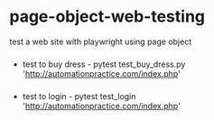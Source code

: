 # page-object-web-testing
test a web site with playwright using page object
###
* test to buy dress - pytest test_buy_dress.py 'http://automationpractice.com/index.php'
###
* test to login - pytest test_login 'http://automationpractice.com/index.php'  
